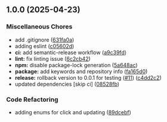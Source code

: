 ## 1.0.0 (2025-04-23)

### Miscellaneous Chores

* add .gitignore ([631fa0a](https://github.com/AutomateThePlanet/appium-novawindows-driver/commit/631fa0a72f5cda861215ff4d98ccc41c44d357f6))
* adding eslint ([c05602d](https://github.com/AutomateThePlanet/appium-novawindows-driver/commit/c05602d1aaa7fa003394ec663302017a3027db82))
* **ci:** add semantic-release workflow ([a9c39fd](https://github.com/AutomateThePlanet/appium-novawindows-driver/commit/a9c39fdab2d361678445a523a2830ea9925c4f1f))
* **lint:** fix linting issue ([6c2cb42](https://github.com/AutomateThePlanet/appium-novawindows-driver/commit/6c2cb42388a7f51842a1a5bd11905a9fe0e86ce9))
* **npm:** disable package-lock generation ([5a648ac](https://github.com/AutomateThePlanet/appium-novawindows-driver/commit/5a648ac7f65fcfef66afd6bf76ce2188b10d4ce9))
* **package:** add keywords and repository info ([fa165d0](https://github.com/AutomateThePlanet/appium-novawindows-driver/commit/fa165d007f6a424c0f11340b59ac73e1185091d8))
* **release:** rollback version to 0.0.1 for testing ([#11](https://github.com/AutomateThePlanet/appium-novawindows-driver/issues/11)) ([c4dd2c2](https://github.com/AutomateThePlanet/appium-novawindows-driver/commit/c4dd2c21e3067f70a11d72206fbc7f5da79380b6))
* updated dependencies [skip ci] ([08528fb](https://github.com/AutomateThePlanet/appium-novawindows-driver/commit/08528fb06727df50c087940fe541730a2a13483f))

### Code Refactoring

* adding enums for click and updating ([89dcebf](https://github.com/AutomateThePlanet/appium-novawindows-driver/commit/89dcebfd026f7a68b4052f33fa2c928ba42162bf))
